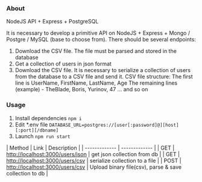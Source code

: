 ### About
NodeJS API + Express + PostgreSQL

It is necessary to develop a primitive API on NodeJS + Express + Mongo / Postgre / MySQL
(base to choose from).
There should be several endpoints:
1. Download the CSV file. The file must be parsed and stored in the database
2. Get a collection of users in json format
3. Download the CSV file. It is necessary to serialize a collection of users from the database
to a CSV file and send it.
CSV file structure:
The first line is UserName, FirstName, LastName, Age
The remaining lines (example) - TheBlade, Boris, Yurinov, 47
... and so on
### Usage
1) Install dependencies `npm i`
2) Edit \*.env file `DATABASE_URL=postgres://[user[:password]@][host][:port][/dbname]`
3) Launch `npm run start`

| Method  | Link | Description |
| ------------- | ------------- |
| GET | <http://localhost:3000/users/json>  | get json collection from db |
| GET | <http://localhost:3000/users/csv>  | serialize collection to a file |
| POST | <http://localhost:3000/users/csv>  | Upload binary file(csv),  parse & save collection to db |